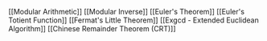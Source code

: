 [[Modular Arithmetic]]
[[Modular Inverse]]
[[Euler's Theorem]]
[[Euler's Totient Function]]
[[Fermat's Little Theorem]]
[[Exgcd - Extended Euclidean Algorithm]]
[[Chinese Remainder Theorem (CRT)]]
